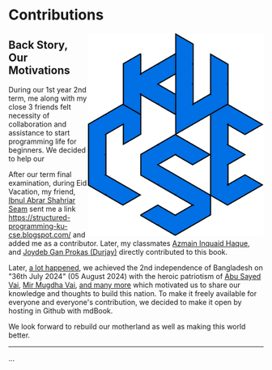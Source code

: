# Contributions

<!-- ![CSEKU-blue](./../photo/CSEKU-blue.png) -->

<img src="./../photo/CSEKU-blue.png" alt="CSEKU-blue" height="400px" align="right"/>

## Back Story, Our Motivations

During our 1st year 2nd term, me along with my close 3 friends felt necessity of collaboration and assistance to start programming life for beginners. We decided to help our

After our term final examination, during Eid Vacation, my friend, [Ibnul Abrar Shahriar Seam](https://t.me/Anonymous_HF) sent me a link <https://structured-programming-ku-cse.blogspot.com/> and added me as a contributor. Later, my classmates [Azmain Inquaid Haque](https://www.linkedin.com/in/azmain-inquaid-haque-44a4b62b1/), and [Joydeb Gan Prokas (Durjay)](mailto:durjaynwrx7@gmail.com) directly contributed to this book.

Later, [a lot happened](https://en.wikipedia.org/wiki/2024_Bangladesh_quota_reform_movement), we achieved the 2nd independence of Bangladesh on "36th July 2024" (05 August 2024) with the heroic patriotism of [Abu Sayed Vai](https://youtu.be/FdwWlU4SSjs?si=dp10wmAFPP5FXAfE), [Mir Mugdha Vai](https://youtu.be/S08aMjlgfis?si=oQB7oA6UuWj_DWrn), [and many more](https://en.prothomalo.com/bangladesh/1hmcovbabm) which motivated us to share our knowledge and thoughts to build this nation. To make it freely available for everyone and everyone's contribution, we decided to make it open by hosting in Github with mdBook.

We look forward to rebuild our motherland as well as making this world better.

***

...

<!-- Kazi Rifat Morshed
KU CSE, 23 Batch, Student ID: 230220   -->
